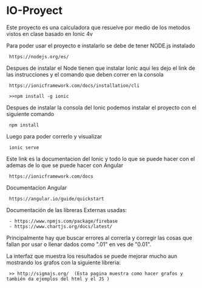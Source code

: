 # IO-Proyect
Este proyecto es una calculadora que resuelve por medio de los metodos vistos en clase basado en Ionic 4v

Para poder usar el proyecto e instalarlo se debe de tener NODE.js instalado
     
     https://nodejs.org/es/

Despues de instalar el Node tienen que instalar Ionic aqui les dejo el link de las instrucciones y el comando que deben correr en la consola

     https://ionicframework.com/docs/installation/cli
     
     >>npm install -g ionic
     
Despues de instalar la consola del Ionic podemos instalar el proyecto con el siguiente comando

     npm install

Luego para poder correrlo y visualizar

     ionic serve
     
Este link es la documentacion del Ionic y todo lo que se puede hacer con el ademas de lo que se puede hacer con Angular

     https://ionicframework.com/docs
     
Documentacion Angular

     https://angular.io/guide/quickstart

Documentación de las libreras Externas usadas:
     
     - https://www.npmjs.com/package/firebase
     - https://www.chartjs.org/docs/latest/



Principalmente hay que buscar errores al correrla y corregir las cosas que fallan por usar o llenar dados como ".01" en ves de "0.01". 

La interfaz que muestra los resultados se puede mejorar mucho aun mostrando los grafos con la siguiente libreria:

     >> http://sigmajs.org/  (Esta pagina muestra como hacer grafos y también da ejemplos del html y el JS )
